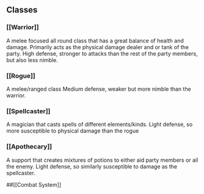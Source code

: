 ## Classes
### [[Warrior]]
A melee focused all round class that has a great balance of health and damage. Primarily acts as the physical damage dealer and or tank of the party.
High defense, stronger to attacks than the rest of the party members, but also less nimble.
### [[Rogue]]
A melee/ranged class
Medium defense, weaker but more nimble than the warrior. 
### [[Spellcaster]]
A magician that casts spells of different elements/kinds. 
Light defense, so more susceptible to physical damage than the rogue
### [[Apothecary]]
A support that creates mixtures of potions to either aid party members or ail the enemy. Light defense, so similarly susceptible to damage as the spellcaster.

##[[Combat System]]